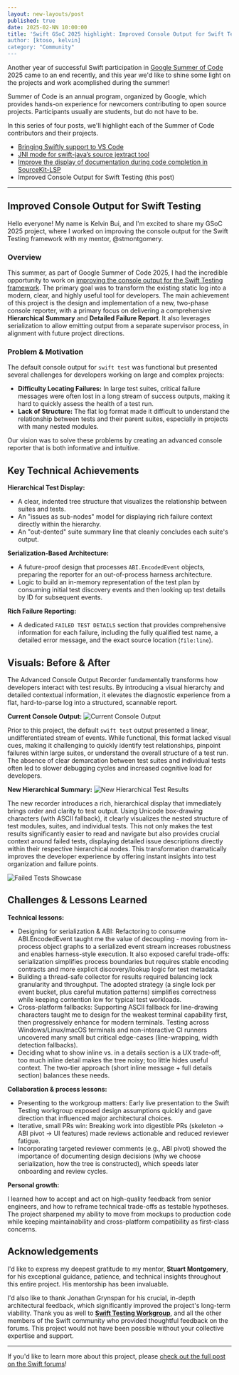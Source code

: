 ```yaml
---
layout: new-layouts/post
published: true
date: 2025-02-NN 10:00:00
title: 'Swift GSoC 2025 highlight: Improved Console Output for Swift Testing
author: [ktoso, kelvin]
category: "Community"
---
```


Another year of successful Swift participation in [Google Summer of Code](https://summerofcode.withgoogle.com) 2025 came to an end recently, and this year we'd like to shine some light on the projects and work acomplished during the summer!

Summer of Code is an annual program, organized by Google, which provides hands-on experience for newcomers contributing
to open source projects. Participants usually are students, but do not have to be.

In this series of four posts, we'll highlight each of the Summer of Code contributors and their projects.

- [Bringing Swiftly support to VS Code](2025-11-NN-swift-gsoc-2025-highlight-1-vscode-swiftly.md)
- [JNI mode for swift-java’s source jextract tool](2025-11-NN-swift-gsoc-2025-highlight-2-swift-java-jextract-jni-mode.md)
- [Improve the display of documentation during code completion in SourceKit-LSP](2025-11-NN-swift-gsoc-2025-highlight-3-vscode-swift-lsp-documentation.md)
- Improved Console Output for Swift Testing (this post)

---

## Improved Console Output for Swift Testing 

Hello everyone! My name is Kelvin Bui, and I'm excited to share my GSoC 2025 project, where I worked on improving the console output for the Swift Testing framework with my mentor, @stmontgomery.

### Overview

This summer, as part of Google Summer of Code 2025, I had the incredible opportunity to work on [improving the console output for the Swift Testing framework](https://www.swift.org/gsoc2025/). The primary goal was to transform the existing static log into a modern, clear, and highly useful tool for developers. The main achievement of this project is the design and implementation of a new, two-phase console reporter, with a primary focus on delivering a comprehensive **Hierarchical Summary** and **Detailed Failure Report**. It also leverages serialization to allow emitting output from a separate supervisor process, in alignment with future project directions.

### Problem & Motivation

The default console output for `swift test` was functional but presented several challenges for developers working on large and complex projects:

* **Difficulty Locating Failures:** In large test suites, critical failure messages were often lost in a long stream of success outputs, making it hard to quickly assess the health of a test run.
* **Lack of Structure:** The flat log format made it difficult to understand the relationship between tests and their parent suites, especially in projects with many nested modules.

Our vision was to solve these problems by creating an advanced console reporter that is both informative and intuitive.

## Key Technical Achievements

**Hierarchical Test Display:**

* A clear, indented tree structure that visualizes the relationship between suites and tests.
* An "issues as sub-nodes" model for displaying rich failure context directly within the hierarchy.
* An "out-dented" suite summary line that cleanly concludes each suite's output.

**Serialization-Based Architecture:**

* A future-proof design that processes `ABI.EncodedEvent` objects, preparing the reporter for an out-of-process harness architecture.
* Logic to build an in-memory representation of the test plan by consuming initial test discovery events and then looking up test details by ID for subsequent events.

**Rich Failure Reporting:**

* A dedicated `FAILED TEST DETAILS` section that provides comprehensive information for each failure, including the fully qualified test name, a detailed error message, and the exact source location (`file:line`).

## Visuals: Before & After

The Advanced Console Output Recorder fundamentally transforms how developers interact with test results. By introducing a visual hierarchy and detailed contextual information, it elevates the diagnostic experience from a flat, hard-to-parse log into a structured, scannable report.

**Current Console Output:**
![Current Console Output](/assets/images/gsoc-25/testing-output-1.jpg)


Prior to this project, the default `swift test` output presented a linear, undifferentiated stream of events. While functional, this format lacked visual cues, making it challenging to quickly identify test relationships, pinpoint failures within large suites, or understand the overall structure of a test run. The absence of clear demarcation between test suites and individual tests often led to slower debugging cycles and increased cognitive load for developers.

**New Hierarchical Summary:**
![New Hierarchical Test Results](/assets/images/gsoc-25/testing-output-2.jpg)

The new recorder introduces a rich, hierarchical display that immediately brings order and clarity to test output. Using Unicode box-drawing characters (with ASCII fallback), it clearly visualizes the nested structure of test modules, suites, and individual tests. This not only makes the test results significantly easier to read and navigate but also provides crucial context around failed tests, displaying detailed issue descriptions directly within their respective hierarchical nodes. This transformation dramatically improves the developer experience by offering instant insights into test organization and failure points.

![Failed Tests Showcase](/assets/images/gsoc-25/testing-output-3.jpg)

## Challenges & Lessons Learned

**Technical lessons:**

* Designing for serialization & ABI: Refactoring to consume ABI.EncodedEvent taught me the value of decoupling - moving from in-process object graphs to a serialized event stream increases robustness and enables harness-style execution. It also exposed careful trade-offs: serialization simplifies process boundaries but requires stable encoding contracts and more explicit discovery/lookup logic for test metadata.
* Building a thread-safe collector for results required balancing lock granularity and throughput. The adopted strategy (a single lock per event bucket, plus careful mutation patterns) simplifies correctness while keeping contention low for typical test workloads.
* Cross-platform fallbacks: Supporting ASCII fallback for line-drawing characters taught me to design for the weakest terminal capability first, then progressively enhance for modern terminals. Testing across Windows/Linux/macOS terminals and non-interactive CI runners uncovered many small but critical edge-cases (line-wrapping, width detection fallbacks).
* Deciding what to show inline vs. in a details section is a UX trade-off, too much inline detail makes the tree noisy; too little hides useful context. The two-tier approach (short inline message + full details section) balances these needs.

**Collaboration & process lessons:**

* Presenting to the workgroup matters: Early live presentation to the Swift Testing workgroup exposed design assumptions quickly and gave direction that influenced major architectural choices.
* Iterative, small PRs win: Breaking work into digestible PRs (skeleton → ABI pivot → UI features) made reviews actionable and reduced reviewer fatigue.
* Incorporating targeted reviewer comments (e.g., ABI pivot) showed the importance of documenting design decisions (why we choose serialization, how the tree is constructed), which speeds later onboarding and review cycles.

**Personal growth:**

I learned how to accept and act on high-quality feedback from senior engineers, and how to reframe technical trade-offs as testable hypotheses. The project sharpened my ability to move from mockups to production code while keeping maintainability and cross-platform compatibility as first-class concerns.

## Acknowledgements

I'd like to express my deepest gratitude to my mentor, **Stuart Montgomery**, for his exceptional guidance, patience, and technical insights throughout this entire project. His mentorship has been invaluable.

I'd also like to thank Jonathan Grynspan for his crucial, in-depth architectural feedback, which significantly improved the project's long-term viability. Thank you as well to **[Swift Testing Workgroup](https://www.swift.org/testing-workgroup/)**, and all the other members of the Swift community who provided thoughtful feedback on the forums. This project would not have been possible without your collective expertise and support.

----

If you'd like to learn more about this project, please [check out the full post on the Swift forums](https://forums.swift.org/t/gsoc-2025-improved-console-output-for-swift-testing/82060)!